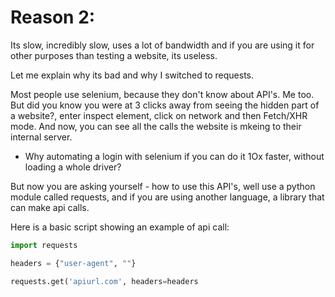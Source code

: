 # Reason 2:
Its slow, incredibly slow, uses a lot of bandwidth and if you are using it for other purposes than testing a website, its useless.

Let me explain why its bad and why I switched to requests.

Most people use selenium, because they don't know about API's. Me too. But did you know you were at 3 clicks away from seeing the hidden part of a website?, enter inspect element, click on network and then Fetch/XHR mode. And now, you can see all the calls the website is mkeing to their internal server.

- Why automating a login with selenium if you can do it 1Ox faster, without loading a whole driver?

But now you are asking yourself - how to use this API's, well use a python module called requests, and if you are using another language, a library that can make api calls. 

Here is a basic script showing an example of api call:

```python
import requests

headers = {"user-agent", ""}

requests.get('apiurl.com', headers=headers

```
